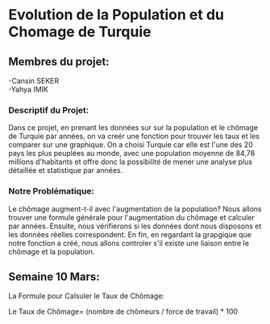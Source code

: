 <DOCTYPE html>
<h1>Evolution de la Population et du Chomage de Turquie

<h2>Membres du projet:</h2>
-Cansin SEKER<br>
-Yahya IMIK

<h3>Descriptif du Projet:</h3>
Dans ce projet, en prenant les données sur sur la population et le chômage de Turquie par années, on va creér une fonction pour trouver les taux et les comparer sur une graphique. On a choisi Turquie car elle est l'une des 20 pays les plus peuplées au monde, avec une population moyenne de 84,78 millions d'habitants et offre donc la possibilité de mener une analyse plus détaillée et statistique par années.
  
<h3>Notre Problématique:</h3>
  Le chômage augment-t-il avec l'augmentation de la population? Nous allons trouver une formule générale pour l'augmentation du chômage et calculer par années. Ensuite, nous vérifierons si les données dont nous disposons et les données réelles correspondent. En fin, en regardant la grapgique que notre fonction a créé, nous allons controler s'il existe une liaison entre le chômage et la population.
  
  
  <h2>Semaine 10 Mars:</h2>
  <h>La Formule pour Calsuler le Taux de Chômage:</h>
  
  Le Taux de Chômage= (nombre de chômeurs / force de travail) * 100
  
  
  
  
  
  
 
